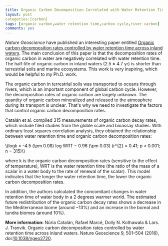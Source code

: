 ```yaml
---
title: Organic Carbon Decomposition Correlated with Water Retention Time
layout: post
categories:[carbon]
tags: [organic carbon,water retention time,carbon cycle,river carbon]
comments: yes
---
```


*Nature Geoscience* have published an interesting paper entitled [Organic carbon decomposition rates controlled by water retention time across inland waters](http://www.nature.com/ngeo/journal/vaop/ncurrent/full/ngeo2720.html). The main conclusion of this paper is that the decomposition rates of organic carbon in water are negatively correlated with water retention time. The half-life of organic carbon in inland waters (2.5 ± 4.7 yr) is shorter than terrestrial soils and marine ecosystems. This work is very inspiring, which would be helpful to my Ph.D. work.

The organic carbon in terrestrial soils was transported to oceans through rivers, which is an important component of global carbon cycle. However, the decomposition rates of organic carbon are largely unknown. The quantity of organic carbon mineralized and released to the atmosphere during its transport is unclear. That's why we need to investigate the factors that control organic carbon decomposition rates.

Catalán et al. compiled 315 measurements of organic carbon decay rates, which include filed studies from the globle scale and bioassay studies. With ordinary least squares correlation analysis, they obtained the relationship between water retention time and organic carbon decomposition rates:

\\(logk = -4.5 (\pm 0.08) log WRT − 0.96 (\pm 0.03) (r^{2} = 0.41; p < 0.001; n = 315)\\)

where k is the organic carbon decomposition rates (sensitive to the effect of temperature), WRT is the water retention time (the ratio of the mass of a scalar in a water body to the rate of renewal of the scalar). This model indicates that the longer the water retention time, the lower the organic carbon decomposition rates.

In addition, the authors calculated the concomitant changes in water retention time of water body in a 2 degrees warmer world. The estimated future redistribution of the organic carbon decay rates shows a decrease in the Mediterranean biome (around −13%) and an increase in the boreal and tundra biomes (around 10%).

**More information:** Núria Catalán, Rafael Marcé, Dolly N. Kothawala & Lars. J. Tranvik. Organic carbon decomposition rates controlled by water retention time across inland waters. Nature Geoscience 9, 501–504 (2016), doi:[10.1038/ngeo2720](http://www.nature.com/ngeo/journal/vaop/ncurrent/full/ngeo2720.html).